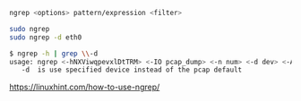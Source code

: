 ```sh
ngrep <options> pattern/expression <filter>
```

```sh
sudo ngrep
sudo ngrep -d eth0
```

```sh
$ ngrep -h | grep \\-d
usage: ngrep <-hNXViwqpevxlDtTRM> <-IO pcap_dump> <-n num> <-d dev> <-A num>
   -d  is use specified device instead of the pcap default
```

https://linuxhint.com/how-to-use-ngrep/